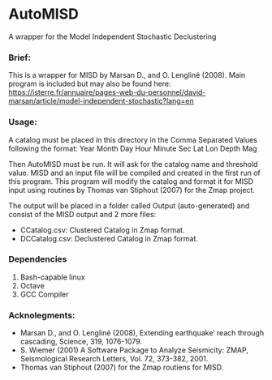 # AutoMISD
A wrapper for the Model Independent Stochastic Declustering

### Brief:
This is a wrapper for MISD by Marsan D., and O. Lengliné (2008). Main program is included but may also be found here:
https://isterre.fr/annuaire/pages-web-du-personnel/david-marsan/article/model-independent-stochastic?lang=en

### Usage:

A catalog must be placed in this directory in the Comma Separated Values following the format:
Year	Month	Day	Hour	Minute	Sec	Lat	Lon	Depth	Mag

Then AutoMISD must be run. It will ask for the catalog name and threshold value.
MISD and an input file will be compiled and created in the first run of this program.
This program will modify the catalog and format it for MISD input using routines by Thomas van Stiphout (2007)
for the Zmap project.

The output will be placed in a folder called Output (auto-generated) and consist of the MISD output and 2 more files:
  * CCatalog.csv: Clustered Catalog in Zmap format.
  * DCCatalog.csv: Declustered Catalog in Zmap format.

### Dependencies

  1. Bash-capable linux
  2. Octave
  3. GCC Compiler

### Acknolegments:
 * Marsan D., and O. Lengliné (2008), Extending earthquake’ reach through cascading, Science, 319, 1076-1079.
 * S. Wiemer (2001) A Software Package to Analyze Seismicity: ZMAP, Seismological Research Letters, Vol. 72, 373-382, 2001.
 * Thomas van Stiphout (2007) for the Zmap routiens for MISD.
